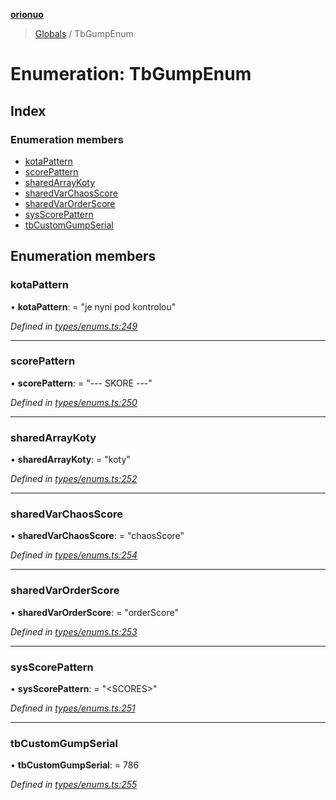 **[orionuo](../README.md)**

> [Globals](../globals.md) / TbGumpEnum

# Enumeration: TbGumpEnum

## Index

### Enumeration members

* [kotaPattern](tbgumpenum.md#kotapattern)
* [scorePattern](tbgumpenum.md#scorepattern)
* [sharedArrayKoty](tbgumpenum.md#sharedarraykoty)
* [sharedVarChaosScore](tbgumpenum.md#sharedvarchaosscore)
* [sharedVarOrderScore](tbgumpenum.md#sharedvarorderscore)
* [sysScorePattern](tbgumpenum.md#sysscorepattern)
* [tbCustomGumpSerial](tbgumpenum.md#tbcustomgumpserial)

## Enumeration members

### kotaPattern

•  **kotaPattern**:  = "je nyni pod kontrolou"

*Defined in [types/enums.ts:249](https://github.com/msviha/orionuo/blob/ff1a9e9/src/types/enums.ts#L249)*

___

### scorePattern

•  **scorePattern**:  = "--- SKORE ---"

*Defined in [types/enums.ts:250](https://github.com/msviha/orionuo/blob/ff1a9e9/src/types/enums.ts#L250)*

___

### sharedArrayKoty

•  **sharedArrayKoty**:  = "koty"

*Defined in [types/enums.ts:252](https://github.com/msviha/orionuo/blob/ff1a9e9/src/types/enums.ts#L252)*

___

### sharedVarChaosScore

•  **sharedVarChaosScore**:  = "chaosScore"

*Defined in [types/enums.ts:254](https://github.com/msviha/orionuo/blob/ff1a9e9/src/types/enums.ts#L254)*

___

### sharedVarOrderScore

•  **sharedVarOrderScore**:  = "orderScore"

*Defined in [types/enums.ts:253](https://github.com/msviha/orionuo/blob/ff1a9e9/src/types/enums.ts#L253)*

___

### sysScorePattern

•  **sysScorePattern**:  = "\<SCORES>"

*Defined in [types/enums.ts:251](https://github.com/msviha/orionuo/blob/ff1a9e9/src/types/enums.ts#L251)*

___

### tbCustomGumpSerial

•  **tbCustomGumpSerial**:  = 786

*Defined in [types/enums.ts:255](https://github.com/msviha/orionuo/blob/ff1a9e9/src/types/enums.ts#L255)*
